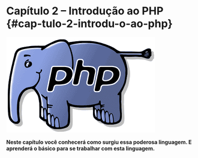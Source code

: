 # Capítulo 2 – Introdução ao PHP {#cap-tulo-2-introdu-o-ao-php}

![](../assets/figuras22.png)

**Neste capítulo você conhecerá como surgiu essa poderosa linguagem. E aprenderá o básico para se trabalhar com esta linguagem.**